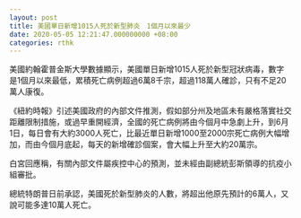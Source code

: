 ```yaml
---
layout: post
title: 美國單日新增1015人死於新型肺炎　1個月以來最少
date: 2020-05-05 12:21:47.000000000 +08:00
categories: rthk
---
```


美國約翰霍普金斯大學數據顯示，美國單日新增1015人死於新型冠狀病毒，數字是1個月以來最低，累積死亡病例超過6萬8千宗，超過118萬人確診，只有不足20萬人康復。

《紐約時報》引述美國政府的內部文件推測，假如部分州及地區未有嚴格落實社交距離限制措施，或過早重開經濟，全國的死亡病例將由今個月中急劇上升，到6月1日，每日會有大約3000人死亡，比最近單日新增1000至2000宗死亡病例大幅增加，而由今個月底起，每天的新增確診個案，會大幅上升至大約20萬宗。

白宮回應稱，有關內部文件屬疾控中心的預測，並未經由副總統彭斯領導的抗疫小組審批。

總統特朗普日前承認，美國死於新型肺炎的人數，將超出他原先預計的6萬人，又說可能多達10萬人死亡。
